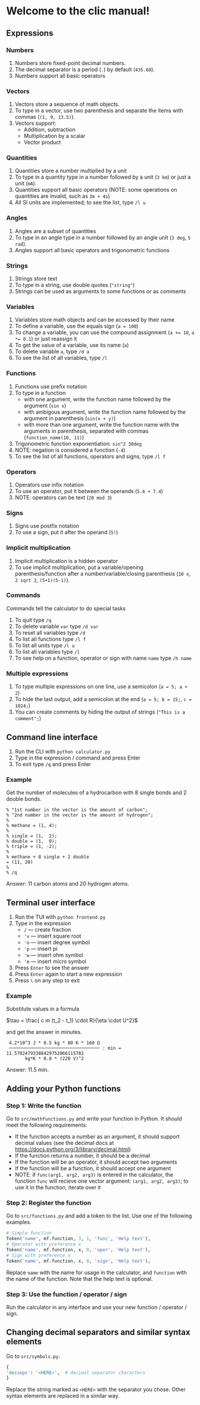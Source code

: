 # Welcome to the clic manual!

## Expressions

### Numbers

1. Numbers store fixed-point decimal numbers.
2. The decimal separator is a period (`.`) by default (`435.68`).
3. Numbers support all basic operators

### Vectors

1. Vectors store a sequence of math objects.
2. To type in a vector, use two parenthesis and separate
the items with commas (`(1, 9, 13.5)`).
3. Vectors support:
    + Addition, subtraction
    + Multiplication by a scalar
    + Vector product

### Quantities

1. Quantities store a number multiplied by a unit
2. To type in a quantity type in a number followed by a unit
(`3 km`) or just a unit (`mA`).
3. Quantities support all basic operators
(NOTE: some operations on quantities are invalid, such as `3m + 4s`)
4. All SI units are implemented; to see the list, type `/l u`

### Angles

1. Angles are a subset of quantities
2. To type in an angle type in a number followed by an angle unit
(`3 deg`, `5 rad`).
3. Angles support all basic operators and trigonometric functions

### Strings

1. Strings store text
2. To type in a string, use double quotes (`"string"`)
3. Strings can be used as arguments to some functions or as comments

### Variables

1. Variables store math objects and can be accessed by their name
2. To define a variable, use the equals sign (`a = 100`)
3. To change a variable, you can use the compound assignment
(`a += 10`, `a *= 0.1`) or just reassign it
4. To get the value of a variable, use its name (`a`)
5. To delete variable `a`, type `/d a`
6. To see the list of all variables, type `/l`

### Functions

1. Functions use prefix notation
2. To type in a function
    + with one argument, write the function name
    followed by the argument (`sin x`)
    + with ambigous argument, write the function name
    followed by the argument in parenthesis (`sin(x + y)`)
    + with more than one argument, write the function name with the
    arguments in parenthesis, separated with commas (`function_name(10, 11)`)
3. Trigonometric function exponentiation: `sin^2 30deg`
4. NOTE: negation is considered a function (`-4`)
5. To see the list of all functions, operators and signs, type `/l f`

### Operators

1. Operators use infix notation
2. To use an operator, put it between the operands
(`5.6 + 7.4`)
3. NOTE: operators can be text (`20 mod 3`)

### Signs

1. Signs use postfix notation
2. To use a sign, put it after the operand (`5!`)

### Implicit multiplication

1. Implicit multiplication is a hidden operator
2. To use implicit multiplication, put a variable/opening parenthesis/function
after a number/variable/closing parenthesis (`10 x`, `2 sqrt 2`, `(5+1)(5-1)`).

### Commands

Commands tell the calculator to do special tasks

1. To quit type `/q`
2. To delete variable `var` type `/d var`
3. To reset all variables type `/d`
4. To list all functions type `/l f`
5. To list all units type `/l u`
6. To list all variables type `/l`
7. To see help on a function, operator or sign
with name `name` type `/h name`

### Multiple expressions

1. To type multiple expressions on one line, use a semicolon (`a = 5; a + 2`)
2. To hide the last output, add a semicolon at the end
(`a = 5; b = 15;`, `c = 1024;`)
3. You can create comments by hiding the output of strings
(`"This is a comment";`)

## Command line interface

1. Run the CLI with `python calculator.py`
2. Type in the expression / command and press Enter
3. To exit type `/q` and press Enter

### Example

Get the number of molecules of a hydrocarbon with
8 single bonds and 2 double bonds.

```
% "1st number in the vector is the amount of carbon";
% "2nd number in the vector is the amount of hydrogen";
%
% methane = (1, 4);
%
% single = (1,  2);
% double = (1,  0);
% triple = (1, -2);
%
% methane + 8 single + 2 double
= (11, 20)
%
% /q
```

Answer: 11 carbon atoms and 20 hydrogen atoms.

## Terminal user interface

1. Run the TUI with `python frontend.py`
2. Type in the expression
    + `/` — create fraction
    + `'v` — insert square root
    + `'o` — insert degree symbol
    + `'p` — insert pi
    + `'w` — insert ohm symbol
    + `'m` — insert micro symbol
3. Press `Enter` to see the answer
4. Press `Enter` again to start a new expression
5. Press `\` on any step to exit

### Example

Substitute values in a formula

$\tau = \frac{ c m (t_2 - t_1) \cdot R}{\eta \cdot U^2}$

and get the answer in minutes.

```
 4.2*10^3 J * 0.5 kg * 80 K * 160 Ω
 ────────────────────────────────── : min = 11.57024793388429752066115702
       kg*K * 0.8 * (220 V)^2
```

Answer: 11.5 min.

## Adding your Python functions

### Step 1: Write the function

Go to `src/mathfunctions.py` and write your function in Python.
It should meet the following requirements:

- If the function accepts a number as an argument, it should support decimal
values (see the decimal docs at https://docs.python.org/3/library/decimal.html)
- If the function returns a number, it should be a decimal
- If the function will be an operator, it should accept two arguments
- If the function will be a function, it should accept one argument
- NOTE: if `func(arg1, arg2, arg3)` is entered in the calculator,
the function `func` will recieve one vector argument: `(arg1, arg2, arg3)`;
to use it in the function, iterate over it

### Step 2: Register the function

Go to `src/functions.py` and add a token to the list.
Use one of the following examples.

```python
# Simple function
Token('name', mf.function, 3, 1, 'func', 'Help text'),
# Operator with preference x
Token('name', mf.function, x, 0, 'oper', 'Help text'),
# Sign with preference x
Token('name', mf.function, x, 0, 'sign', 'Help text'),
```

Replace `name` with the name for usage in the calculator,
and `function` with the name of the function.
Note that the help text is optional.

### Step 3: Use the function / operator / sign

Run the calculator in any interface and use your new
function / operator / sign.

## Changing decimal separators and similar syntax elements

Go to `src/symbols.py`.

```python
{
'decseps': '<HERE>',  # decimal separator characters
}
```

Replace the string marked as `<HERE>` with the separator you
chose. Other syntax elements are replaced in a similar way.
